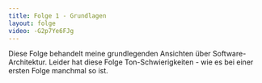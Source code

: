 ```yaml
---
title: Folge 1 - Grundlagen
layout: folge
video: -G2p7Ye6FJg
---
```


Diese Folge behandelt meine grundlegenden Ansichten über
Software-Architektur. Leider hat diese Folge Ton-Schwierigkeiten - wie
es bei einer ersten Folge manchmal so ist.
